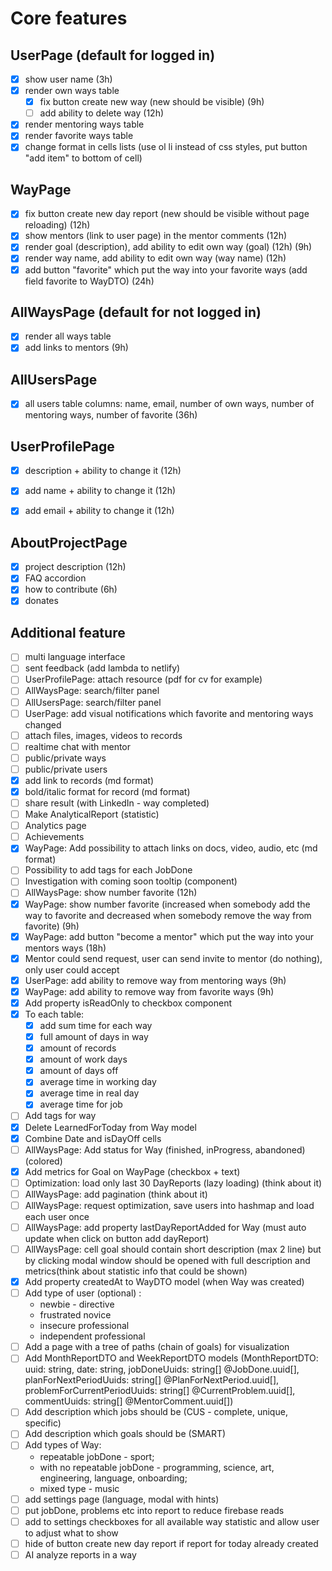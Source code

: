 # Core features

## UserPage (default for logged in)

- [x] show user name (3h)
- [x] render own ways table
  - [x] fix button create new way (new should be visible) (9h)
  - [ ] add ability to delete way (12h)
- [x] render mentoring ways table
- [x] render favorite ways table
- [x] change format in cells lists (use ol li instead of css styles, put button "add item" to bottom of cell)

## WayPage

- [x] fix button create new day report (new should be visible without page reloading) (12h)
- [x] show mentors (link to user page) in the mentor comments (12h)
- [x] render goal (description), add ability to edit own way (goal) (12h) (9h)
- [x] render way name, add ability to edit own way (way name) (12h)
- [x] add button "favorite" which put the way into your favorite ways (add field favorite to WayDTO) (24h)

## AllWaysPage (default for not logged in)

- [x] render all ways table
- [x] add links to mentors (9h)

## AllUsersPage

- [x] all users table columns: name, email, number of own ways, number of mentoring ways, number of favorite (36h) 

## UserProfilePage

- [x] description + ability to change it (12h)
- [x] add name + ability to change it (12h)
- [x] add email + ability to change it (12h)


## AboutProjectPage

- [x] project description (12h)
- [x] FAQ accordion
- [x] how to contribute (6h)
- [x] donates

## Additional feature

- [ ] multi language interface 
- [ ] sent feedback (add lambda to netlify)
- [ ] UserProfilePage: attach resource (pdf for cv for example)
- [ ] AllWaysPage: search/filter panel
- [ ] AllUsersPage: search/filter panel
- [ ] UserPage: add visual notifications which favorite and mentoring ways changed
- [ ] attach files, images, videos to records
- [ ] realtime chat with mentor
- [ ] public/private ways
- [ ] public/private users
- [x] add link to records (md format)
- [x] bold/italic format for record (md format)
- [ ] share result (with LinkedIn - way completed)
- [ ] Make AnalyticalReport (statistic)
- [ ] Analytics page
- [ ] Achievements
- [x] WayPage: Add possibility to attach links on docs, video, audio, etc (md format)
- [ ] Possibility to add tags for each JobDone
- [ ] Investigation with coming soon tooltip (component)
- [ ] AllWaysPage: show number favorite (12h)
- [x] WayPage: show number favorite (increased when somebody add the way to favorite and decreased when somebody remove the way from favorite) (9h)
- [x] WayPage: add button "become a mentor" which put the way into your mentors ways (18h)
- [x] Mentor could send request, user can send invite to mentor (do nothing), only user could accept 
- [x] UserPage: add ability to remove way from mentoring ways (9h)
- [x] WayPage: add ability to remove way from favorite ways (9h)
- [x] Add property isReadOnly to checkbox component
- [x] To each table:
  - [x] add sum time for each way
  - [x] full amount of days in way
  - [x] amount of records
  - [x] amount of work days
  - [x] amount of days off
  - [x] average time in working day
  - [x] average time in real day
  - [x] average time for job
- [ ] Add tags for way
- [x] Delete LearnedForToday from Way model
- [x] Combine Date and isDayOff cells 
- [ ] AllWaysPage: Add status for Way (finished, inProgress, abandoned) (colored)
- [x] Add metrics for Goal on WayPage (checkbox + text)
- [ ] Optimization: load only last 30 DayReports (lazy loading) (think about it)
- [ ] AllWaysPage: add pagination (think about it)
- [ ] AllWaysPage: request optimization, save users into hashmap and load each user once
- [ ] AllWaysPage: add property lastDayReportAdded for Way (must auto update when click on button add dayReport)
- [ ] AllWaysPage: cell goal should contain short description (max 2 line) but by clicking modal window should be opened with full description and metrics(think about statistic info that could be shown)
- [x] Add property createdAt to WayDTO model (when Way was created)
- [ ] Add type of user (optional) : 
  * newbie - directive
  * frustrated novice
  * insecure professional
  * independent professional
- [ ] Add a page with a tree of paths (chain of goals) for visualization
- [ ] Add MonthReportDTO and WeekReportDTO models (MonthReportDTO: uuid: string, date: string, jobDoneUuids: string[] @JobDone.uuid[], planForNextPeriodUuids: string[] @PlanForNextPeriod.uuid[], problemForCurrentPeriodUuids: string[] @CurrentProblem.uuid[], commentUuids: string[] @MentorComment.uuid[])
- [ ] Add description which jobs should be (CUS - complete, unique, specific)
- [ ] Add description which goals should be (SMART)
- [ ] Add types of Way:
  * repeatable jobDone - sport;
  * with no repeatable jobDone - programming, science, art, engineering, language, onboarding;
  * mixed type - music
- [ ] add settings page (language, modal with hints)
- [ ] put jobDone, problems etc into report to reduce firebase reads
- [ ] add to settings checkboxes for all available way statistic and allow user to adjust what to show
- [ ] hide of button create new day report if report for today already created
- [ ] AI analyze reports in a way
